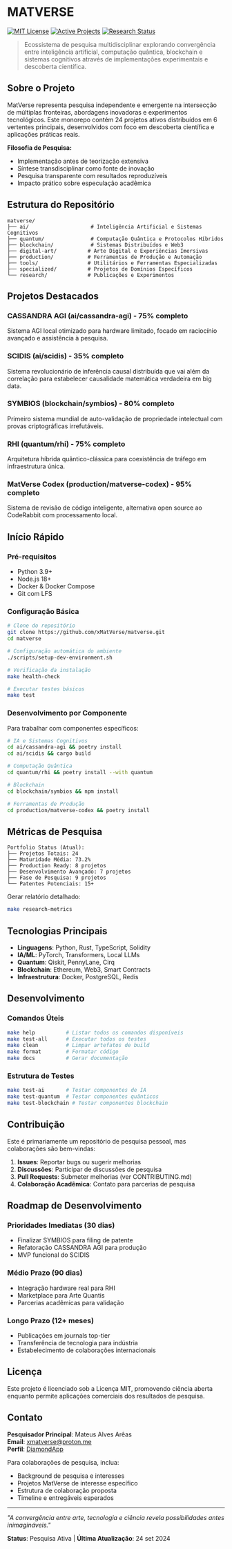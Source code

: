# MATVERSE

[![MIT License](https://img.shields.io/badge/License-MIT-yellow.svg)](https://opensource.org/licenses/MIT)
[![Active Projects](https://img.shields.io/badge/Active%20Projects-24-green.svg)](https://github.com/xMatVerse)
[![Research Status](https://img.shields.io/badge/Research-Independent-blue.svg)](https://matverse.io)

> Ecossistema de pesquisa multidisciplinar explorando convergência entre inteligência artificial, computação quântica, blockchain e sistemas cognitivos através de implementações experimentais e descoberta científica.

## Sobre o Projeto

MatVerse representa pesquisa independente e emergente na intersecção de múltiplas fronteiras, abordagens inovadoras e experimentos tecnológicos. Este monorepo contém 24 projetos ativos distribuídos em 6 vertentes principais, desenvolvidos com foco em descoberta científica e aplicações práticas reais.

**Filosofia de Pesquisa:**
- Implementação antes de teorização extensiva
- Síntese transdisciplinar como fonte de inovação
- Pesquisa transparente com resultados reproduzíveis
- Impacto prático sobre especulação acadêmica

## Estrutura do Repositório

```
matverse/
├── ai/                    # Inteligência Artificial e Sistemas Cognitivos
├── quantum/               # Computação Quântica e Protocolos Híbridos
├── blockchain/            # Sistemas Distribuídos e Web3
├── digital-art/          # Arte Digital e Experiências Imersivas
├── production/           # Ferramentas de Produção e Automação
├── tools/                # Utilitários e Ferramentas Especializadas
├── specialized/          # Projetos de Domínios Específicos
└── research/             # Publicações e Experimentos
```

## Projetos Destacados

### CASSANDRA AGI (ai/cassandra-agi) - 75% completo
Sistema AGI local otimizado para hardware limitado, focado em raciocínio avançado e assistência à pesquisa.

### SCIDIS (ai/scidis) - 35% completo
Sistema revolucionário de inferência causal distribuída que vai além da correlação para estabelecer causalidade matemática verdadeira em big data.

### SYMBIOS (blockchain/symbios) - 80% completo
Primeiro sistema mundial de auto-validação de propriedade intelectual com provas criptográficas irrefutáveis.

### RHI (quantum/rhi) - 75% completo
Arquitetura híbrida quântico-clássica para coexistência de tráfego em infraestrutura única.

### MatVerse Codex (production/matverse-codex) - 95% completo
Sistema de revisão de código inteligente, alternativa open source ao CodeRabbit com processamento local.

## Início Rápido

### Pré-requisitos
- Python 3.9+
- Node.js 18+
- Docker & Docker Compose
- Git com LFS

### Configuração Básica

```bash
# Clone do repositório
git clone https://github.com/xMatVerse/matverse.git
cd matverse

# Configuração automática do ambiente
./scripts/setup-dev-environment.sh

# Verificação da instalação
make health-check

# Executar testes básicos
make test
```

### Desenvolvimento por Componente

Para trabalhar com componentes específicos:

```bash
# IA e Sistemas Cognitivos
cd ai/cassandra-agi && poetry install
cd ai/scidis && cargo build

# Computação Quântica
cd quantum/rhi && poetry install --with quantum

# Blockchain
cd blockchain/symbios && npm install

# Ferramentas de Produção
cd production/matverse-codex && poetry install
```

## Métricas de Pesquisa

```
Portfolio Status (Atual):
├── Projetos Totais: 24
├── Maturidade Média: 73.2%
├── Production Ready: 8 projetos
├── Desenvolvimento Avançado: 7 projetos
├── Fase de Pesquisa: 9 projetos
└── Patentes Potenciais: 15+
```

Gerar relatório detalhado:
```bash
make research-metrics
```

## Tecnologias Principais

- **Linguagens**: Python, Rust, TypeScript, Solidity
- **IA/ML**: PyTorch, Transformers, Local LLMs
- **Quantum**: Qiskit, PennyLane, Cirq
- **Blockchain**: Ethereum, Web3, Smart Contracts
- **Infraestrutura**: Docker, PostgreSQL, Redis

## Desenvolvimento

### Comandos Úteis

```bash
make help          # Listar todos os comandos disponíveis
make test-all      # Executar todos os testes
make clean         # Limpar artefatos de build
make format        # Formatar código
make docs          # Gerar documentação
```

### Estrutura de Testes

```bash
make test-ai       # Testar componentes de IA
make test-quantum  # Testar componentes quânticos
make test-blockchain # Testar componentes blockchain
```

## Contribuição

Este é primariamente um repositório de pesquisa pessoal, mas colaborações são bem-vindas:

1. **Issues**: Reportar bugs ou sugerir melhorias
2. **Discussões**: Participar de discussões de pesquisa
3. **Pull Requests**: Submeter melhorias (ver CONTRIBUTING.md)
4. **Colaboração Acadêmica**: Contato para parcerias de pesquisa

## Roadmap de Desenvolvimento

### Prioridades Imediatas (30 dias)
- Finalizar SYMBIOS para filing de patente
- Refatoração CASSANDRA AGI para produção
- MVP funcional do SCIDIS

### Médio Prazo (90 dias)
- Integração hardware real para RHI
- Marketplace para Arte Quantis
- Parcerias acadêmicas para validação

### Longo Prazo (12+ meses)
- Publicações em journals top-tier
- Transferência de tecnologia para indústria
- Estabelecimento de colaborações internacionais

## Licença

Este projeto é licenciado sob a Licença MIT, promovendo ciência aberta enquanto permite aplicações comerciais dos resultados de pesquisa.

## Contato

**Pesquisador Principal**: Mateus Alves Arêas  
**Email**: xmatverse@proton.me  
**Perfil**: [DiamondApp](https://diamondapp.com/simbiOS)

Para colaborações de pesquisa, inclua:
- Background de pesquisa e interesses
- Projetos MatVerse de interesse específico
- Estrutura de colaboração proposta
- Timeline e entregáveis esperados

---

*"A convergência entre arte, tecnologia e ciência revela possibilidades antes inimagináveis."*

**Status**: Pesquisa Ativa | **Última Atualização**: 24 set 2024
